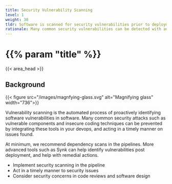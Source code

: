 ```yaml
---
title: Security Vulnerability Scanning
level: 1
weight: 30
tldr: Software is scanned for security vulnerabilities prior to deployment
rationale: Many common security vulnerabilities can be detected with automated tools.  By implementing tools for dependency scanning, SAST, and DAST in the pipeline we can reduce the attack surface of our software
---
```


# {{% param "title" %}}
{{< area_head >}}

## Background

{{< figure src="/images/magnfying-glass.svg" alt="Magnifying glass" width="736">}}

Vulnerability scanning is the automated process of proactively identifying
software vulnerabilities in software.  Many common security attacks such as
vulnerable components and insecure coding techniques can be prevented by
integrating these tools in your devops, and acting in a timely manner on
issues found.

At minimum, we recommend dependency scans in the pipelines.  More advanced tools
such as Synk can help identify vulnerabilities post deployment, and help with
remedial actions.

* Implement security scanning in the pipeline
* Act in a timely manner to security issues
* Consider security concerns in code reviews and software design
